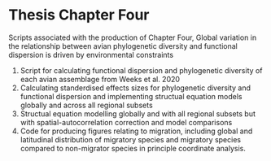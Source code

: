 # Thesis Chapter Four

Scripts associated with the production of Chapter Four, Global variation in the relationship between avian phylogenetic diversity and functional dispersion is driven by environmental constraints

1. Script for calculating functional dispersion and phylogenetic diversity of each avian assemblage from Weeks et al. 2020
2. Calculating standerdised effects sizes for phylogenetic diversity and functional dispersion and implementing structual equation models globally and across all regional subsets
3. Structual equation modelling globally and with all regional subsets but with spatial-autocorrelation correction and model comparisons
4. Code for producing figures relating to migration, including global and latitudinal distribution of migratory species and migratory species compared to non-migrator species in principle coordinate analysis. 
